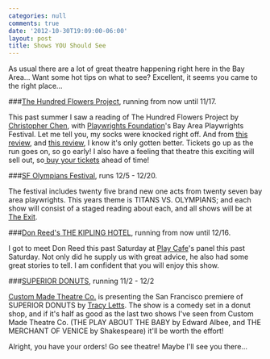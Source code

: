 ```yaml
---
categories: null
comments: true
date: '2012-10-30T19:09:00-06:00'
layout: post
title: Shows YOU Should See
---
```


As usual there are a lot of great theatre happening right here in the Bay Area... Want some hot tips on what to see? Excellent, it seems you came to the right place...

###[The Hundred Flowers Project](https://app.ticketturtle.com/index.php?actions=4&p=1), running from now until 11/17.

This past summer I saw a reading of The Hundred Flowers Project by [Christopher Chen](http://www.aoiagency.com/2010/06/christopher-chen-2/), with [Playwrights Foundation](http://www.playwrightsfoundation.org/)'s Bay Area Playwrights Festival. Let me tell you, my socks were knocked right off. And from [this review](http://www.sfgate.com/performance/article/The-Hundred-Flowers-Project-review-3994022.php), and [this review](http://www.theaterdogs.net/2012/10/30/crowded-fire-please-sir-may-i-have-some-mao/), I know it's only gotten better. Tickets go up as the run goes on, so go early! I also have a feeling that theatre this exciting will sell out, so[ buy your tickets](https://app.ticketturtle.com/index.php?actions=4&p=1) ahead of time!

###[SF Olympians Festival](http://www.sfolympians.com/), runs 12/5 - 12/20.

The festival includes twenty five brand new one acts from twenty seven bay area playwrights. This years theme is TITANS VS. OLYMPIANS; and each show will consist of a staged reading about each, and all shows will be at [The Exit](https://maps.google.com/maps?q=the+exit+san+francisco&sugexp=chrome,mod%3D0&um=1&ie=UTF-8&hl=en&sa=N&tab=wl&authuser=0).

###[Don Reed's THE KIPLING HOTEL](http://www.themarsh.org/don_reed.html), running from now until 12/16.

I got to meet Don Reed this past Saturday at [Play Cafe](http://www.playcafe.org/)'s panel this past Saturday. Not only did he supply us with great advice, he also had some great stories to tell. I am confident that you will enjoy this show. 

###[SUPERIOR DONUTS](https://www.facebook.com/events/294046357367594/), running 11/2 - 12/2

[Custom Made Theatre Co.](http://www.custommade.org/) is presenting the San Francisco premiere of SUPERIOR DONUTS by [Tracy Letts](http://en.wikipedia.org/wiki/Tracy_Letts). The show is a comedy set in a donut shop, and if it's half as good as the last two shows I've seen from Custom Made Theatre Co. (THE PLAY ABOUT THE BABY by Edward Albee, and THE MERCHANT OF VENICE by Shakespeare) it'll be worth the effort!

Alright, you have your orders! Go see theatre! Maybe I'll see you there...